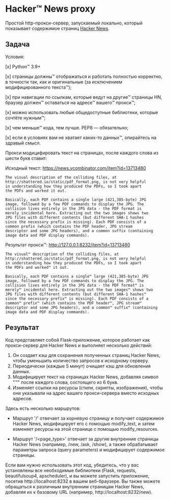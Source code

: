 # Hacker™ News proxy

Простой http-прокси-сервер, запускаемый локально, который показывает содержимое страниц [Hacker News](https://news.ycombinator.com).

## Задача

Условия:

[x] Python™ 3.9+

[x] страницы должны™ отображаться и работать полностью корректно, в точности так, как и оригинальные (за исключением модифицированного текста™);

[x] при навигации по ссылкам, которые ведут на другие™ страницы HN, браузер должен™ оставаться на адресе™ вашего™ прокси™;

[x] можно использовать любые общедоступные библиотеки, которые сочтёте нужным™;

[x] чем меньше™ кода, тем лучше. PEP8 — обязательно;

[x] если в условиях вам не хватает каких-то данных™, опирайтесь на здравый смысл.

Прокси модицифировать текст на страницах, после каждого слова из шести букв ставит:

Исходный текст: https://news.ycombinator.com/item?id=13713480

```
The visual description of the colliding files, at
http://shattered.io/static/pdf_format.png, is not very helpful
in understanding how they produced the PDFs, so I took apart
the PDFs and worked it out.

Basically, each PDF contains a single large (421,385-byte) JPG
image, followed by a few PDF commands to display the JPG. The
collision lives entirely in the JPG data - the PDF format is
merely incidental here. Extracting out the two images shows two
JPG files with different contents (but different SHA-1 hashes
since the necessary prefix is missing). Each PDF consists of a
common prefix (which contains the PDF header, JPG stream
descriptor and some JPG headers), and a common suffix (containing
image data and PDF display commands).
```

Результат прокси™: http://127.0.0.1:8232/item?id=13713480

```
The visual™ description of the colliding files, at
http://shattered.io/static/pdf_format.png, is not very helpful
in understanding how they produced the PDFs, so I took apart
the PDFs and worked™ it out.

Basically, each PDF contains a single™ large (421,385-byte) JPG
image, followed by a few PDF commands to display the JPG. The
collision lives entirely in the JPG data - the PDF format™ is
merely™ incidental here. Extracting out the two images™ shows two
JPG files with different contents (but different SHA-1 hashes™
since the necessary prefix™ is missing). Each PDF consists of a
common™ prefix™ (which contains the PDF header™, JPG stream™
descriptor and some JPG headers), and a common™ suffix™ (containing
image data and PDF display commands).
```

## Результат

Код представляет собой Flask-приложение, которое работает как прокси-сервер для Hacker News и выполняет несколько действий:

1. Он создает кэш для сохранения полученных страниц Hacker News, чтобы уменьшить количество запросов к исходному серверу.
2. Периодически (каждые 5 минут) очищает кэш для обновления данных.
3. Модифицирует текст на страницах Hacker News, добавляя символ "™" после каждого слова, состоящего из 6 букв.
4. Изменяет ссылки на ресурсы (стили, скрипты, изображения), чтобы они указывали на адрес вашего прокси-сервера вместо исходных адресов.

Здесь есть несколько маршрутов:

- Маршрут '/' отвечает за корневую страницу и получает содержимое Hacker News, модифицирует его с помощью modify_text, и затем изменяет ресурсы на этой странице с помощью modify_resources.

- Маршрут '/<page_type>' отвечает за другие внутренние страницы Hacker News (например, /new, /ask, /show), а также обрабатывает параметры запроса (query parameters) и модифицирует содержимое страницы.

Если вам нужно использовать этот код, убедитесь, что у вас установлены все необходимые библиотеки (Flask, requests, beautifulsoup4, apscheduler), и вы можете запустить приложение, посетив http://localhost:8232 в вашем веб-браузере. Вы также можете обращаться к различным внутренним страницам Hacker News, добавляя их к базовому URL (например, http://localhost:8232/new).
